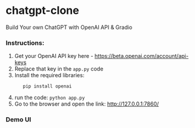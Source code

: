 # chatgpt-clone
Build Your own ChatGPT with OpenAI API &amp; Gradio

### Instructions:
1. Get your OpenAI API key here - https://beta.openai.com/account/api-keys
2. Replace that key in the `app.py` code 
3. Install the required libraries:
   ```pip install gradio
      pip install openai
   ```
4. run  the code:
   ```python app.py```
6. Go to the browser and open the link: http://127.0.0.1:7860/


### Demo UI 



